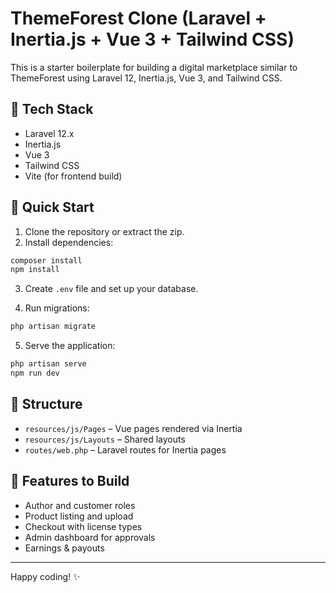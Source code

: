# ThemeForest Clone (Laravel + Inertia.js + Vue 3 + Tailwind CSS)

This is a starter boilerplate for building a digital marketplace similar to ThemeForest using Laravel 12, Inertia.js, Vue 3, and Tailwind CSS.

## 🧱 Tech Stack

- Laravel 12.x
- Inertia.js
- Vue 3
- Tailwind CSS
- Vite (for frontend build)

## 🚀 Quick Start

1. Clone the repository or extract the zip.
2. Install dependencies:

```bash
composer install
npm install
```

3. Create `.env` file and set up your database.

4. Run migrations:

```bash
php artisan migrate
```

5. Serve the application:

```bash
php artisan serve
npm run dev
```

## 📁 Structure

- `resources/js/Pages` – Vue pages rendered via Inertia
- `resources/js/Layouts` – Shared layouts
- `routes/web.php` – Laravel routes for Inertia pages

## 🧩 Features to Build

- Author and customer roles
- Product listing and upload
- Checkout with license types
- Admin dashboard for approvals
- Earnings & payouts

---

Happy coding! ✨
